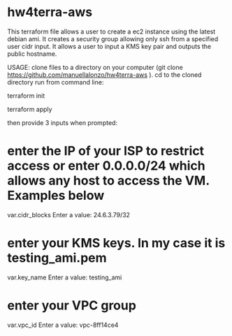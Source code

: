 # hw4terra-aws
This terraform file allows a user to create a ec2 instance using the latest debian ami. It creates a security group allowing only ssh from a specified user cidr input. It allows a user to input a KMS key pair and outputs the public hostname.

USAGE:
clone files to a directory on your computer (git clone https://github.com/manuellalonzo/hw4terra-aws ). cd to the cloned directory
run from command line:

terraform init

terraform apply

then provide 3 inputs when prompted:

# enter the IP of your ISP to restrict access or enter 0.0.0.0/24 which allows any host to access the VM. Examples below
var.cidr_blocks
  Enter a value: 24.6.3.79/32

# enter your KMS keys. In my case it is testing_ami.pem
var.key_name
  Enter a value: testing_ami

# enter your VPC group
var.vpc_id
  Enter a value: vpc-8ff14ce4

